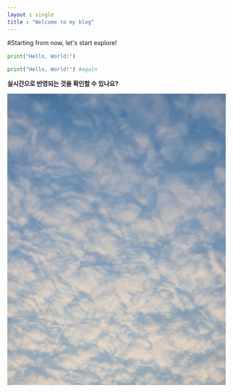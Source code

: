 ```yaml
---
layout : single
title : "Welcome to my blog"
---
```


#Starting from now, let's start explore!

```python
print("Hello, World!")
```



```python
print("Hello, World!") #again
```





**실시간으로 반영되는 것을 확인할 수 있나요?**

![sky](../images/2022-03-24-first/sky.jpeg)
